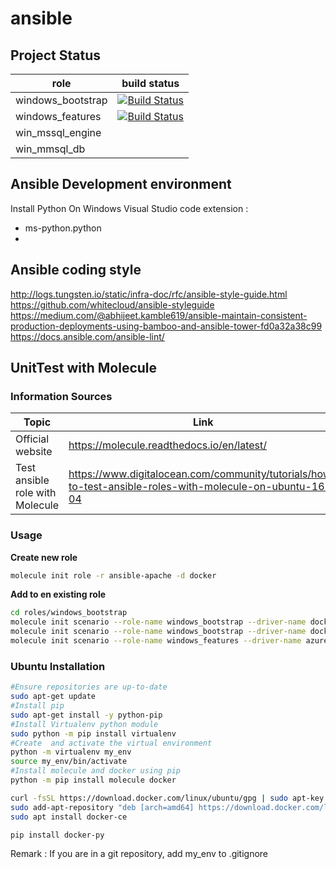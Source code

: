 # ansible

## Project Status
| role | build status |
|--------|------------|
| windows_bootstrap | [![Build Status](https://dev.azure.com/ygo74/ansible/_apis/build/status/ansible-CI?branchName=master)](https://dev.azure.com/ygo74/ansible/_build/latest?definitionId=12&branchName=master) |
| windows_features | [![Build Status](https://dev.azure.com/ygo74/ansible/_apis/build/status/windows_features?branchName=master)](https://dev.azure.com/ygo74/ansible/_build/latest?definitionId=14&branchName=master) |
| win_mssql_engine | |
| win_mmsql_db | |

## Ansible Development environment
Install Python On Windows
Visual Studio code extension :
* ms-python.python
*

## Ansible coding style
http://logs.tungsten.io/static/infra-doc/rfc/ansible-style-guide.html
https://github.com/whitecloud/ansible-styleguide
https://medium.com/@abhijeet.kamble619/ansible-maintain-consistent-production-deployments-using-bamboo-and-ansible-tower-fd0a32a38c99
https://docs.ansible.com/ansible-lint/

## UnitTest with Molecule

### Information Sources
| Topic | Link |
| ----- | ---- |
Official website | https://molecule.readthedocs.io/en/latest/
Test ansible role with Molecule | https://www.digitalocean.com/community/tutorials/how-to-test-ansible-roles-with-molecule-on-ubuntu-16-04

### Usage

**Create new role**
```bash
molecule init role -r ansible-apache -d docker
```

**Add to en existing role**
```bash
cd roles/windows_bootstrap
molecule init scenario --role-name windows_bootstrap --driver-name docker
molecule init scenario --role-name windows_bootstrap --driver-name docker --scenario-name windows
molecule init scenario --role-name windows_features --driver-name azure --scenario-name azure
```




### Ubuntu Installation
```bash
#Ensure repositories are up-to-date
sudo apt-get update
#Install pip
sudo apt-get install -y python-pip
#Install Virtualenv python module
sudo python -m pip install virtualenv
#Create  and activate the virtual environment
python -m virtualenv my_env
source my_env/bin/activate
#Install molecule and docker using pip
python -m pip install molecule docker

curl -fsSL https://download.docker.com/linux/ubuntu/gpg | sudo apt-key add -
sudo add-apt-repository "deb [arch=amd64] https://download.docker.com/linux/ubuntu $(lsb_release -cs) stable"
sudo apt install docker-ce

pip install docker-py
```

Remark : If you are in a git repository, add my_env to .gitignore